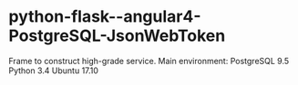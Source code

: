 # python-flask--angular4-PostgreSQL-JsonWebToken
Frame to construct high-grade service. 
Main environment:
PostgreSQL 9.5
Python 3.4
Ubuntu 17.10
